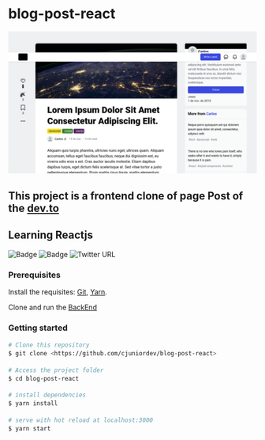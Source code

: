 # blog-post-react

![Screenshot](screenshot.png)
## This project is a frontend clone of page Post of the [dev.to](https://dev.to)
## Learning Reactjs

![Badge](https://img.shields.io/badge/reactjs-17.0.1-%2378D8F7)
![Badge](https://img.shields.io/badge/yarn-v1.22.5%20-%232188B6)
![Twitter URL](https://img.shields.io/twitter/url?style=social&url=https%3A%2F%2Ftwitter.com%2Fcjuniordev)

### Prerequisites

Install the requisites:
[Git](https://git-scm.com), [Yarn](https://yarnpkg.com/).

Clone and run the [BackEnd](https://github.com/cjuniordev/login-authenticate-node)

### Getting started

``` bash
# Clone this repository
$ git clone <https://github.com/cjuniordev/blog-post-react>

# Access the project folder
$ cd blog-post-react

# install dependencies
$ yarn install

# serve with hot reload at localhost:3000
$ yarn start
```

